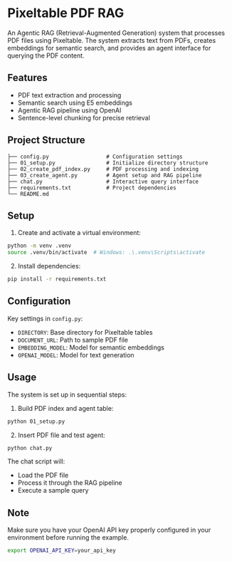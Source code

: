# Pixeltable PDF RAG

An Agentic RAG (Retrieval-Augmented Generation) system that processes PDF files using Pixeltable. The system extracts text from PDFs, creates embeddings for semantic search, and provides an agent interface for querying the PDF content.

## Features

- PDF text extraction and processing
- Semantic search using E5 embeddings 
- Agentic RAG pipeline using OpenAI
- Sentence-level chunking for precise retrieval

## Project Structure

```
├── config.py                  # Configuration settings
├── 01_setup.py                # Initialize directory structure
├── 02_create_pdf_index.py     # PDF processing and indexing
├── 03_create_agent.py         # Agent setup and RAG pipeline
├── chat.py                    # Interactive query interface
├── requirements.txt           # Project dependencies
└── README.md
```

## Setup

1. Create and activate a virtual environment:
```bash
python -m venv .venv
source .venv/bin/activate  # Windows: .\.venv\Scripts\activate
```

2. Install dependencies:
```bash
pip install -r requirements.txt
```

## Configuration

Key settings in `config.py`:
- `DIRECTORY`: Base directory for Pixeltable tables
- `DOCUMENT_URL`: Path to sample PDF file
- `EMBEDDING_MODEL`: Model for semantic embeddings
- `OPENAI_MODEL`: Model for text generation

## Usage

The system is set up in sequential steps:

1. Build PDF index and agent table:
```bash
python 01_setup.py
```

2. Insert PDF file and test agent:
```bash
python chat.py
```

The chat script will:
- Load the PDF file
- Process it through the RAG pipeline
- Execute a sample query

## Note

Make sure you have your OpenAI API key properly configured in your environment before running the example. 

```bash
export OPENAI_API_KEY=your_api_key
```

